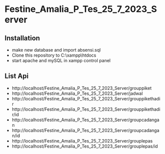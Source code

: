 # Festine_Amalia_P_Tes_25_7_2023_Server


## Installation
- make new database and import absensi.sql
- Clone this repository to C:\xampp\htdocs
- start apache and mySQL in xampp control panel


## List Api 
- http://localhost/Festine_Amalia_P_Tes_25_7_2023_Server/grouppiket
- http://localhost/Festine_Amalia_P_Tes_25_7_2023_Server/jadwal
- http://localhost/Festine_Amalia_P_Tes_25_7_2023_Server/grouppikethadir
- http://localhost/Festine_Amalia_P_Tes_25_7_2023_Server/grouppikethadir/id
- http://localhost/Festine_Amalia_P_Tes_25_7_2023_Server/groupcadangan
- http://localhost/Festine_Amalia_P_Tes_25_7_2023_Server/groupcadangan/id
- http://localhost/Festine_Amalia_P_Tes_25_7_2023_Server/grouplepas
- http://localhost/Festine_Amalia_P_Tes_25_7_2023_Server/grouplepas/id





